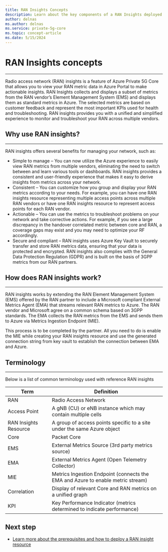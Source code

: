```yaml
---
title: RAN Insights Concepts 
description: Learn about the key components of a RAN Insights deployed through Azure Private 5G Core. 
author: delnas
ms.author: delnas
ms.service: private-5g-core
ms.topic: concept-article 
ms.date: 5/15/2024
---
```


# RAN Insights concepts
--------------------------------------------------------------------
Radio access network (RAN) insights is a feature of Azure Private 5G Core that allows you to view your RAN metric data in Azure Portal to make actionable insights. RAN Insights collects and displays a subset of metrics from the RAN vendor’s Element Management System (EMS) and displays them as standard metrics in Azure. The selected metrics are based on customer feedback and represent the most important KPIs used for health and troubleshooting. RAN insights provides you with a unified and simplified experience to monitor and troubleshoot your RAN across multiple vendors. 


## Why use RAN insights?
--------------------------------------------------------------------
RAN insights offers several benefits for managing your network, such as:

- Simple to manage – You can now utilize the Azure experience to easily view RAN metrics from multiple vendors, eliminating the need to switch between and learn various tools or dashboards. RAN insights provides a consistent and user-friendly experience that makes it easy to derive insights from metrics across your network.
- Consistent – You can customize how you group and display your RAN metrics according to your needs. For example, you can have one RAN insights resource representing multiple access points across multiple RAN vendors or have one RAN insights resource to represent access points for each RAN vendor.
- Actionable – You can use the metrics to troubleshoot problems on your network and take corrective actions. For example, if you see a large discrepancy in the handover correlated metric between core and RAN, a coverage gaps may exist and you may need to optimize your RF accordingly.
- Secure and compliant – RAN insights uses Azure Key Vault to securely transfer and store RAN metrics data, ensuring that your data is protected and encrypted. RAN insights also complies with the General Data Protection Regulation (GDPR) and is built on the basis of 3GPP metrics from our RAN partners.

## How does RAN insights work?
--------------------------------------------------------------------
RAN insights works by extending the RAN Element Management System (EMS) offered by the RAN partner to include a Microsoft compliant External Metrics Agent (EMA) that streams relevant RAN metrics to Azure. The RAN vendor and Microsoft agree on a common schema  based on 3GPP standards. The EMA collects the RAN metrics from the EMS and sends them to Azure via Metrics Ingestion Endpoint (MIE). 

This process is to be completed by the partner. All you need to do is enable the MIE while creating your RAN insights resource and use the generated connection string from key vault to establish the connection between EMA and Azure. 


## Terminology
--------------------------------------------------------------------
Below is a list of common terminology used with reference RAN insights

| Term | Definition |
|---------|----------------|
| RAN | Radio Access Network  |
| Access Point | A gNB (CU) or eNB instance which may contain multiple cells |
| RAN Insights Resource | A group of access points specific to a site under the same Azure object |
| Core | Packet Core |
| EMS | External Metrics Source (3rd party metrics source) |
| EMA | External Metrics Agent (Open Telemetry Collector) |
| MIE | Metrics Ingestion Endpoint (connects the EMA and Azure to enable metric stream) |
| Correlation | Display of relevant Core and RAN metrics on a unified graph |
| KPI | Key Performance Indicator (metrics determined to indicate performance) |


## Next step
- [Learn more about the prerequisites and how to deploy a RAN insight resource](ran-insights-create-resource.md)

